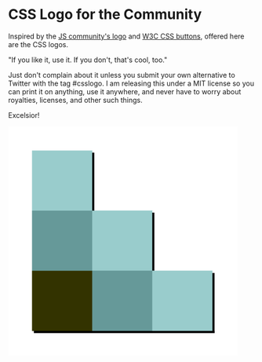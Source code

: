 CSS Logo for the Community
========================

Inspired by the [JS community's logo](https://github.com/voodootikigod/logo.js) and [W3C CSS buttons](http://www.w3.org/Style/CSS/Buttons/Overview.en.html), offered here are the CSS logos. 

"If you like it, use it. If you don't, that's cool, too." 

Just don't complain about it unless you submit your own alternative to Twitter with the tag #csslogo. I am releasing this under a MIT license so you can print it on anything, use it anywhere, and never have to worry about royalties, licenses, and other such things.

Excelsior! 

![CSS Logo](https://raw.githubusercontent.com/teleject/css-logo/master/css-logo-squares-blue.png "CSS Logo Example")
